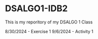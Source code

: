 # DSALGO1-IDB2
This is my reporitory of my DSALGO 1 Class

8/30/2024 - Exercise 1
9/6/2024 - Activity 1
